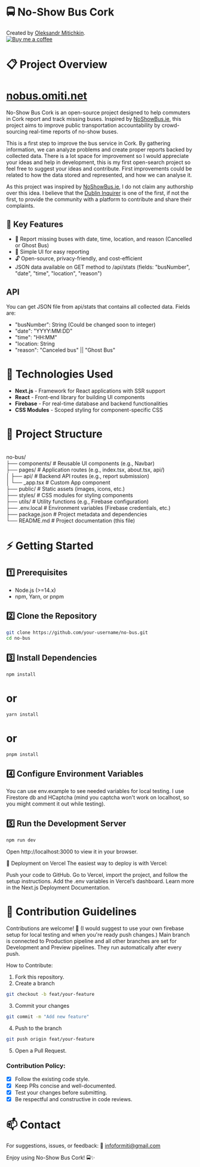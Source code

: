 # 🚍 No-Show Bus Cork  
Created by [Oleksandr Mitichkin](https://omiti.net).  
<a href="https://www.buymeacoffee.com/omiti" target="_blank" rel="noopener noreferrer">
<img src="https://img.buymeacoffee.com/button-api/?text=Buy me a coffee&emoji=☕&slug=omiti&button_colour=BD5FFF&font_colour=ffffff&font_family=Cookie&outline_colour=000000&coffee_colour=FFDD00" alt="Buy me a coffee" />
</a>
# 📋 Project Overview  
# [nobus.omiti.net](https://nobus.omiti.net/)
No-Show Bus Cork is an open-source project designed to help commuters in Cork report and track missing buses. Inspired by [NoShowBus.ie](https://noshowbus.ie), this project aims to improve public transportation accountability by crowd-sourcing real-time reports of no-show buses.  

This is a first step to improve the bus service in Cork. By gathering information, we can analyze problems and create proper reports backed by collected data. There is a lot space for improvement so I would appreciate your ideas and help in development, this is my first open-search project so feel free to suggest your ideas and contribute.
First improvements could be related to how the data stored and represented, and how we can analyse it.

As this project was inspired by [NoShowBus.ie](https://noshowbus.ie/), I do not claim any authorship over this idea. I believe that the [Dublin Inquirer](https://dublininquirer.com/about-us/) is one of the first, if not the first, to provide the community with a platform to contribute and share their complaints.  

## 🚀 Key Features  
- 🚩 Report missing buses with date, time, location, and reason (Cancelled or Ghost Bus)  
- 📍 Simple UI for easy reporting  
- 🔓 Open-source, privacy-friendly, and cost-efficient
- JSON data available on GET method to /api/stats (fields: "busNumber", "date", "time", "location", "reason")

## API
You can get JSON file from api/stats that contains all collected data.
Fields are:
- "busNumber": String (Could be changed soon to integer)
- "date": "YYYY:MM:DD"
- "time": "HH:MM"
- "location: String 
- "reason": "Canceled bus" || "Ghost Bus"

# 🚀 Technologies Used  
- **Next.js** - Framework for React applications with SSR support  
- **React** - Front-end library for building UI components  
- **Firebase** - For real-time database and backend functionalities  
- **CSS Modules** - Scoped styling for component-specific CSS  

# 📂 Project Structure  

<br>no-bus/<br>
├── components/          # Reusable UI components (e.g., Navbar)<br>
├── pages/               # Application routes (e.g., index.tsx, about.tsx, api/)<br>
│   ├── api/             # Backend API routes (e.g., report submission)<br>
│   └── _app.tsx         # Custom App component<br>
├── public/              # Static assets (images, icons, etc.)<br>
├── styles/              # CSS modules for styling components<br>
├── utils/               # Utility functions (e.g., Firebase configuration)<br>
├── .env.local           # Environment variables (Firebase credentials, etc.)<br>
├── package.json         # Project metadata and dependencies<br>
└── README.md            # Project documentation (this file)<br>

# ⚡ Getting Started
## 1️⃣ Prerequisites
- Node.js (>=14.x)
- npm, Yarn, or pnpm
## 2️⃣ Clone the Repository
```bash
git clone https://github.com/your-username/no-bus.git
cd no-bus
```
## 3️⃣ Install Dependencies
```bash
npm install
```
# or
```bash
yarn install
```
# or
```bash
pnpm install
```
## 4️⃣ Configure Environment Variables
You can use env.example to see needed variables for local testing. 
I use Firestore db and HCaptcha (mind you captcha won't work on localhost, so you might comment it out while testing).
## 5️⃣ Run the Development Server
```bash
npm run dev
```

Open http://localhost:3000 to view it in your browser.

🚀 Deployment on Vercel
The easiest way to deploy is with Vercel:

Push your code to GitHub.
Go to Vercel, import the project, and follow the setup instructions.
Add the .env variables in Vercel’s dashboard.
Learn more in the Next.js Deployment Documentation.

# 🤝 Contribution Guidelines
Contributions are welcome! 🚀 (I would suggest to use your own firebase setup for local testing and when you're ready push changes.) 
Main branch is connected to Production pipeline and all other branches are set for Development and Preview pipelines. They run automatically after every push.

How to Contribute:

1. Fork this repository.
2. Create a branch 
```bash
git checkout -b feat/your-feature
```
3. Commit your changes
```bash
git commit -m "Add new feature"
```
4. Push to the branch
```bash
git push origin feat/your-feature
```
5. Open a Pull Request.
   
### Contribution Policy:
- [x] Follow the existing code style.
- [x] Keep PRs concise and well-documented.
- [x] Test your changes before submitting.
- [x] Be respectful and constructive in code reviews.
# 📫 Contact
For suggestions, issues, or feedback:
📧 infoformiti@gmail.com

Enjoy using No-Show Bus Cork! 🚍✨
